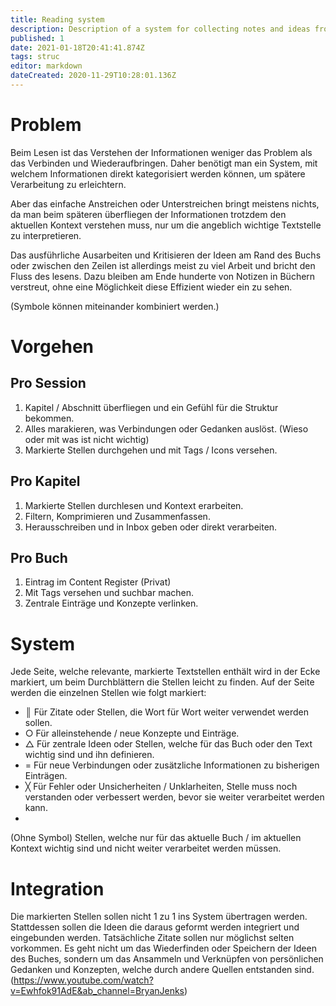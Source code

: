 ```yaml
---
title: Reading system
description: Description of a system for collecting notes and ideas from books.
published: 1
date: 2021-01-18T20:41:41.874Z
tags: struc
editor: markdown
dateCreated: 2020-11-29T10:28:01.136Z
---
```


# Problem
Beim Lesen ist das Verstehen der Informationen weniger das Problem als das Verbinden und Wiederaufbringen. Daher benötigt man ein System, mit welchem Informationen direkt kategorisiert werden können, um spätere Verarbeitung zu erleichtern.

Aber das einfache Anstreichen oder Unterstreichen bringt meistens nichts, da man beim späteren überfliegen der Informationen trotzdem den aktuellen Kontext verstehen muss, nur um die angeblich wichtige Textstelle zu interpretieren.

Das ausführliche Ausarbeiten und Kritisieren der Ideen am Rand des Buchs oder zwischen den Zeilen ist allerdings meist zu viel Arbeit und bricht den Fluss des lesens. Dazu bleiben am Ende hunderte von Notizen in Büchern verstreut, ohne eine Möglichkeit diese Effizient wieder ein zu sehen.

(Symbole können miteinander kombiniert werden.)

# Vorgehen
## Pro Session
1. Kapitel / Abschnitt überfliegen und ein Gefühl für die Struktur bekommen.
2. Alles marakieren, was Verbindungen oder Gedanken auslöst. (Wieso oder mit was ist nicht wichtig) 
3. Markierte Stellen durchgehen und mit Tags / Icons versehen.
## Pro Kapitel
1. Markierte Stellen durchlesen und Kontext erarbeiten.
2. Filtern, Komprimieren und Zusammenfassen.
3. Herausschreiben und in Inbox geben oder direkt verarbeiten.
## Pro Buch
1. Eintrag im Content Register (Privat)
2. Mit Tags versehen und suchbar machen.
3. Zentrale Einträge und Konzepte verlinken.

# System
Jede Seite, welche relevante, markierte Textstellen enthält wird in der Ecke markiert, um beim Durchblättern die Stellen leicht zu finden.
Auf der Seite werden die einzelnen Stellen wie folgt markiert:
- ║
Für Zitate oder Stellen, die Wort für Wort weiter verwendet werden sollen.
- ○
Für alleinstehende / neue Konzepte und Einträge.
- △
Für zentrale Ideen oder Stellen, welche für das Buch oder den Text wichtig sind und ihn definieren.
- =
Für neue Verbindungen oder zusätzliche Informationen zu bisherigen Einträgen.
- ╳
Für Fehler oder Unsicherheiten / Unklarheiten, Stelle muss noch verstanden oder verbessert werden, bevor sie weiter verarbeitet werden kann.
- 
(Ohne Symbol)
Stellen, welche nur für das aktuelle Buch / im aktuellen Kontext wichtig sind und nicht weiter verarbeitet werden müssen.
# Integration
Die markierten Stellen sollen nicht 1 zu 1 ins System übertragen werden. Stattdessen sollen die Ideen die daraus geformt werden integriert und eingebunden werden. Tatsächliche Zitate sollen nur möglichst selten vorkommen. 
Es geht nicht um das Wiederfinden oder Speichern der Ideen des Buches, sondern um das Ansammeln und Verknüpfen von persönlichen Gedanken und Konzepten, welche durch andere Quellen entstanden sind.
(https://www.youtube.com/watch?v=Ewhfok91AdE&ab_channel=BryanJenks)